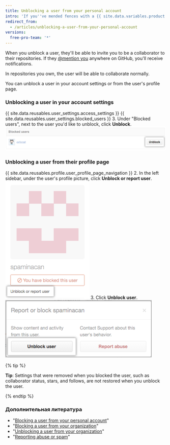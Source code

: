 ```yaml
---
title: Unblocking a user from your personal account
intro: 'If you''ve mended fences with a {{ site.data.variables.product.prodname_dotcom }} user you''ve blocked, you can unblock their account.'
redirect_from:
  - /articles/unblocking-a-user-from-your-personal-account
versions:
  free-pro-team: '*'
---
```


When you unblock a user, they'll be able to invite you to be a collaborator to their repositories. If they [@mention you](/articles/basic-writing-and-formatting-syntax/#mentioning-people-and-teams) anywhere on GitHub, you'll receive notifications.

In repositories you own, the user will be able to collaborate normally.

You can unblock a user in your account settings or from the user's profile page.

### Unblocking a user in your account settings

{{ site.data.reusables.user_settings.access_settings }}
{{ site.data.reusables.user_settings.blocked_users }}
3. Under "Blocked users", next to the user you'd like to unblock, click **Unblock**. ![Unblock user button](/assets/images/help/organizations/org-unblock-user-button.png)

### Unblocking a user from their profile page

{{ site.data.reusables.profile.user_profile_page_navigation }}
2. In the left sidebar, under the user's profile picture, click **Unblock or report user**. ![Unblock or report user link](/assets/images/help/profile/profile-unblock-or-report-user.png)
3. Click **Unblock user**. ![Modal box with option to unblock user or report abuse](/assets/images/help/profile/profile-unblockuser.png)

{% tip %}

**Tip**: Settings that were removed when you blocked the user, such as collaborator status, stars, and follows, are not restored when you unblock the user.

{% endtip %}

### Дополнительная литература

- "[Blocking a user from your personal account](/articles/blocking-a-user-from-your-personal-account)"
- "[Blocking a user from your organization](/articles/blocking-a-user-from-your-organization)"
- "[Unblocking a user from your organization](/articles/unblocking-a-user-from-your-organization)"
- "[Reporting abuse or spam](/articles/reporting-abuse-or-spam)"
